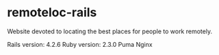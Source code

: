 # remoteloc-rails

Website devoted to locating the best places for people to work remotely.

Rails version: 4.2.6
Ruby version: 2.3.0
Puma
Nginx
